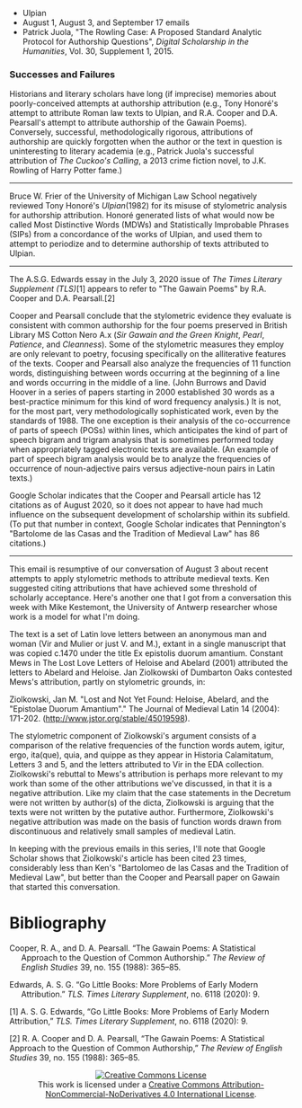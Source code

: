 -   Ulpian
-   August 1, August 3, and September 17 emails
-   Patrick Juola, "The Rowling Case: A Proposed Standard Analytic
    Protocol for Authorship Questions", *Digital Scholarship in the
    Humanities*, Vol. 30, Supplement 1, 2015.

### Successes and Failures

Historians and literary scholars have long (if imprecise) memories about
poorly-conceived attempts at authorship attribution (e.g., Tony Honoré's
attempt to attribute Roman law texts to Ulpian, and R.A. Cooper and D.A.
Pearsall's attempt to attribute authorship of the Gawain Poems).
Conversely, successful, methodologically rigorous, attributions of
authorship are quickly forgotten when the author or the text in question
is uninteresting to literary academia (e.g., Patrick Juola's successful
attribution of *The Cuckoo's Calling*, a 2013 crime fiction novel, to
J.K. Rowling of Harry Potter fame.)

------------------------------------------------------------------------

Bruce W. Frier of the University of Michigan Law School negatively
reviewed Tony Honoré's *Ulpian*(1982) for its misuse of stylometric
analysis for authorship attribution. Honoré generated lists of what
would now be called Most Distinctive Words (MDWs) and Statistically
Improbable Phrases (SIPs) from a concordance of the works of Ulpian, and
used them to attempt to periodize and to determine authorship of texts
attributed to Ulpian.

------------------------------------------------------------------------

The A.S.G. Edwards essay in the July 3, 2020 issue of *The Times
Literary Supplement (TLS)*[1] appears to refer to "The Gawain Poems" by
R.A. Cooper and D.A. Pearsall.[2]

Cooper and Pearsall conclude that the stylometric evidence they evaluate
is consistent with common authorship for the four poems preserved in
British Library MS Cotton Nero A.x (*Sir Gawain and the Green Knight*,
*Pearl*, *Patience*, and *Cleanness*). Some of the stylometric measures
they employ are only relevant to poetry, focusing specifically on the
alliterative features of the texts. Cooper and Pearsall also analyze the
frequencies of 11 function words, distinguishing between words occurring
at the beginning of a line and words occurring in the middle of a line.
(John Burrows and David Hoover in a series of papers starting in 2000
established 30 words as a best-practice minimum for this kind of word
frequency analysis.) It is not, for the most part, very methodologically
sophisticated work, even by the standards of 1988. The one exception is
their analysis of the co-occurrence of parts of speech (POSs) within
lines, which anticipates the kind of part of speech bigram and trigram
analysis that is sometimes performed today when appropriately tagged
electronic texts are available. (An example of part of speech bigram
analysis would be to analyze the frequencies of occurrence of
noun-adjective pairs versus adjective-noun pairs in Latin texts.)

Google Scholar indicates that the Cooper and Pearsall article has 12
citations as of August 2020, so it does not appear to have had much
influence on the subsequent development of scholarship within its
subfield. (To put that number in context, Google Scholar indicates that
Pennington's "Bartolome de las Casas and the Tradition of Medieval Law"
has 86 citations.)

------------------------------------------------------------------------

This email is resumptive of our conversation of August 3 about recent
attempts to apply stylometric methods to attribute medieval texts. Ken
suggested citing attributions that have achieved some threshold of
scholarly acceptance. Here's another one that I got from a conversation
this week with Mike Kestemont, the University of Antwerp researcher
whose work is a model for what I'm doing.

The text is a set of Latin love letters between an anonymous man and
woman (Vir and Mulier or just V. and M.), extant in a single manuscript
that was copied c.1470 under the title Ex epistolis duorum amantium.
Constant Mews in The Lost Love Letters of Heloise and Abelard (2001)
attributed the letters to Abelard and Heloise. Jan Ziolkowski of
Dumbarton Oaks contested Mews's attribution, partly on stylometric
grounds, in:

Ziolkowski, Jan M. "Lost and Not Yet Found: Heloise, Abelard, and the
"Epistolae Duorum Amantium"." The Journal of Medieval Latin 14 (2004):
171-202. (http://www.jstor.org/stable/45019598).

The stylometric component of Ziolkowski's argument consists of a
comparison of the relative frequencies of the function words autem,
igitur, ergo, ita(que), quia, and quippe as they appear in Historia
Calamitatum, Letters 3 and 5, and the letters attributed to Vir in the
EDA collection. Ziolkowski's rebuttal to Mews's attribution is perhaps
more relevant to my work than some of the other attributions we've
discussed, in that it is a negative attribution. Like my claim that the
case statements in the Decretum were not written by author(s) of the
dicta, Ziolkowski is arguing that the texts were not written by the
putative author. Furthermore, Ziolkowski's negative attribution was made
on the basis of function words drawn from discontinuous and relatively
small samples of medieval Latin.

In keeping with the previous emails in this series, I'll note that
Google Scholar shows that Ziolkowski's article has been cited 23 times,
considerably less than Ken's "Bartolomeo de las Casas and the Tradition
of Medieval Law", but better than the Cooper and Pearsall paper on
Gawain that started this conversation.

# Bibliography

<div id="refs" class="references csl-bib-body hanging-indent">

<div id="ref-cooper_gawain_1988" class="csl-entry">

Cooper, R. A., and D. A. Pearsall. “The Gawain Poems: A Statistical
Approach to the Question of Common Authorship.” *The Review of English
Studies* 39, no. 155 (1988): 365–85.

</div>

<div id="ref-edwards_go_2020" class="csl-entry">

Edwards, A. S. G. “Go Little Books: More Problems of Early Modern
Attribution.” *TLS. Times Literary Supplement*, no. 6118 (2020): 9.

</div>

</div>

[1] A. S. G. Edwards, “Go Little Books: More Problems of Early Modern
Attribution,” *TLS. Times Literary Supplement*, no. 6118 (2020): 9.

[2] R. A. Cooper and D. A. Pearsall, “The Gawain Poems: A Statistical
Approach to the Question of Common Authorship,” *The Review of English
Studies* 39, no. 155 (1988): 365–85.

<div align="center">
<a rel="license" href="http://creativecommons.org/licenses/by-nc-nd/4.0/"><img alt="Creative Commons License" style="border-width:0" src="https://i.creativecommons.org/l/by-nc-nd/4.0/88x31.png" /></a><br />This work is licensed under a <a rel="license" href="http://creativecommons.org/licenses/by-nc-nd/4.0/">Creative Commons Attribution-NonCommercial-NoDerivatives 4.0 International License</a>.
</div>
